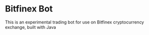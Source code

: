 # Bitfinex Bot

This is an experimental trading bot for use on Bitfinex cryptocurrency exchange, built with Java
